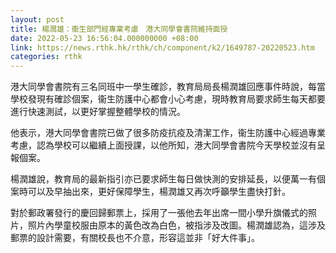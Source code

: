 ```yaml
---
layout: post
title: 楊潤雄：衞生部門經專業考慮　港大同學會書院維持面授
date: 2022-05-23 16:56:04.000000000 +08:00
link: https://news.rthk.hk/rthk/ch/component/k2/1649787-20220523.htm
categories: rthk
---
```


港大同學會書院有三名同班中一學生確診，教育局局長楊潤雄回應事件時說，每當學校發現有確診個案，衞生防護中心都會小心考慮，現時教育局要求師生每天都要進行快速測試，以更好掌握整體學校的情況。

他表示，港大同學會書院已做了很多防疫抗疫及清潔工作，衞生防護中心經過專業考慮，認為學校可以繼續上面授課，以他所知，港大同學會書院今天學校並沒有呈報個案。

楊潤雄說，教育局的最新指引亦已要求師生每日做快測的安排延長，以便萬一有個案時可以及早抽出來，更好保障學生，楊潤雄又再次呼籲學生盡快打針。

對於郵政署發行的慶回歸郵票上，採用了一張他去年出席一間小學升旗儀式的照片，照片內學童校服由原本的黃色改為白色，被指涉及改圖。楊潤雄認為，這涉及郵票的設計需要，有關校長也不介意，形容這並非「好大件事」。
